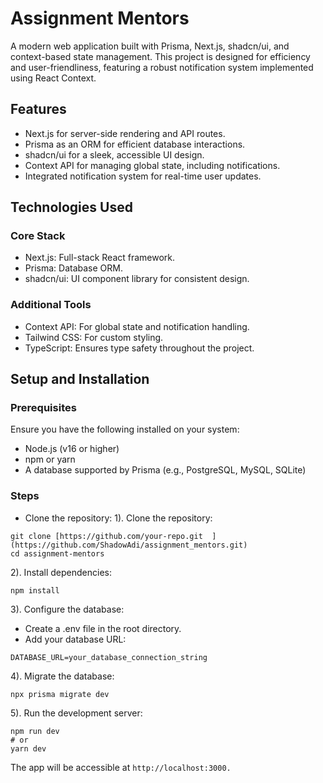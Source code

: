 # Assignment Mentors

A modern web application built with Prisma, Next.js, shadcn/ui, and context-based state management. This project is designed for efficiency and user-friendliness, featuring a robust notification system implemented using React Context.

## Features
* Next.js for server-side rendering and API routes.
* Prisma as an ORM for efficient database interactions.
* shadcn/ui for a sleek, accessible UI design.
* Context API for managing global state, including notifications.
* Integrated notification system for real-time user updates.

## Technologies Used
### Core Stack
* Next.js: Full-stack React framework.
* Prisma: Database ORM.
* shadcn/ui: UI component library for consistent design.

### Additional Tools
* Context API: For global state and notification handling.
* Tailwind CSS: For custom styling.
* TypeScript: Ensures type safety throughout the project.

## Setup and Installation

### Prerequisites

Ensure you have the following installed on your system:

* Node.js (v16 or higher)
* npm or yarn
* A database supported by Prisma (e.g., PostgreSQL, MySQL, SQLite)

### Steps

* Clone the repository:
1). Clone the repository:
```
git clone [https://github.com/your-repo.git  ](https://github.com/ShadowAdi/assignment_mentors.git)
cd assignment-mentors  
```

2). Install dependencies:
```
npm install  
```

3). Configure the database:
* Create a .env file in the root directory.
* Add your database URL:
```
DATABASE_URL=your_database_connection_string  
```

4). Migrate the database:
```
npx prisma migrate dev  
```

5). Run the development server:
```
npm run dev  
# or  
yarn dev  
```

The app will be accessible at `http://localhost:3000.`
